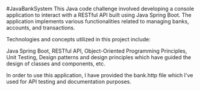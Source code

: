 #JavaBankSystem
This Java code challenge involved developing a console application to interact with a RESTful API built using Java Spring Boot. The application implements various functionalities related to managing banks, accounts, and transactions.

Technologies and concepts utilized in this project include:

Java Spring Boot, RESTful API, Object-Oriented Programming Principles, Unit Testing, Design patterns and design principles which have guided the design of classes and components, etc.

In order to use this application, I have provided the bank.http file which I've used for API testing and documentation purposes.
